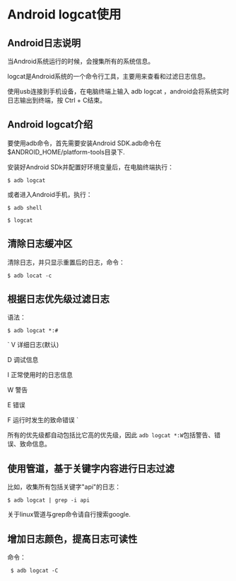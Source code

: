 # Android logcat使用

## Android日志说明

当Android系统运行的时候，会搜集所有的系统信息。

logcat是Android系统的一个命令行工具，主要用来查看和过滤日志信息。

使用usb连接到手机设备，在电脑终端上输入 adb logcat ，android会将系统实时日志输出到终端，按 Ctrl + C结束。

## Android logcat介绍

要使用adb命令，首先需要安装Android SDK.adb命令在$ANDROID_HOME/platform-tools目录下.

安装好Android SDk并配置好环境变量后，在电脑终端执行：

`$ adb logcat`

或者进入Android手机，执行：

`$ adb shell`

`$ logcat`

## 清除日志缓冲区

清除日志，并只显示重置后的日志，命令：

` $ adb locat -c `

## 根据日志优先级过滤日志

语法：

` $ adb logcat *:# `


` V 详细日志(默认)

 D 调试信息
 
 I 正常使用时的日志信息
 
 W 警告
 
 E 错误
 
 F 运行时发生的致命错误 `

所有的优先级都自动包括比它高的优先级，因此 `adb logcat *:W`包括警告、错误、致命信息。

## 使用管道，基于关键字内容进行日志过滤

比如，收集所有包括关键字"api"的日志：

` $ adb logcat | grep -i api `

关于linux管道与grep命令请自行搜索google.

## 增加日志颜色，提高日志可读性

命令：

` $ adb logcat -C`





